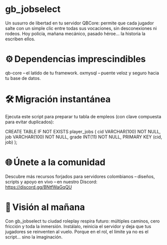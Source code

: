 # gb_jobselect
Un susurro de libertad en tu servidor QBCore: permite que cada jugador salte con un simple clic entre todas sus vocaciones, sin desconexiones ni rodeos. Hoy policía, mañana mecánico, pasado héroe… la historia la escriben ellos.

# ⚙️ Dependencias imprescindibles
qb-core – el latido de tu framework.
oxmysql – puente veloz y seguro hacia tu base de datos.

# 🛠️ Migración instantánea
Ejecuta este script para preparar tu tabla de empleos (con clave compuesta para evitar duplicados):

CREATE TABLE IF NOT EXISTS player_jobs (
    cid   VARCHAR(100) NOT NULL,
    job   VARCHAR(100) NOT NULL,
    grade INT(11)      NOT NULL,
    PRIMARY KEY (cid, job)
);

# 🌐 Únete a la comunidad
Descubre más recursos forjados para servidores colombianos – diseños, scripts y apoyo en vivo – en nuestro Discord:
https://discord.gg/BNtfWaGqQU

# 🚀 Visión al mañana
Con gb_jobselect tu ciudad roleplay respira futuro: múltiples caminos, cero fricción y toda la inmersión. Instálalo, reinicia el servidor y deja que tus jugadores se reinventen al vuelo. Porque en el rol, el límite ya no es el script… sino la imaginación.
